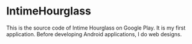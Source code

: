 IntimeHourglass
===============
This is the source code of Intime Hourglass on Google Play.
It is my first application.
Before developing Android applications, I do web designs.
